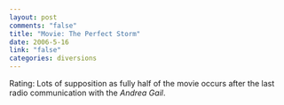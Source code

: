 ```yaml
--- 
layout: post
comments: "false"
title: "Movie: The Perfect Storm"
date: 2006-5-16
link: "false"
categories: diversions
---
```

Rating: Lots of supposition as fully half of the movie occurs after the last radio communication with the <i>Andrea Gail</i>.
